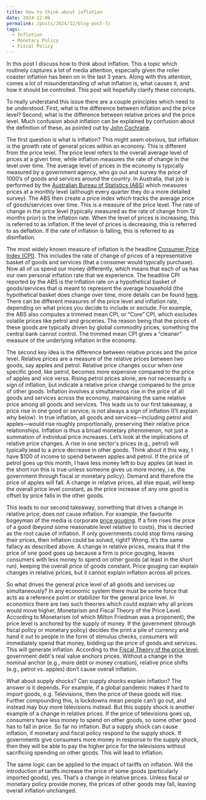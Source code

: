 ```yaml
---
title: How to think about inflation
date: 2024-12-06
permalink: /posts/2024/12/blog-post-7/
tags:
  - Inflation
  - Monetary Policy
  - Fiscal Policy
---
```



In this post I discuss how to think about inflation. This a topic which routinely captures a lot of media attention, especially given the roller coaster inflation has been on in the last 3 years. Along with this attention, comes a lot of misunderstanding of what inflation is, what causes it, and how it should be controlled. This post will hopefully clarify these concepts.

To really understand this issue there are a couple principles which need to be understood. First, what is the difference between inflation and the price level? Second, what is the difference between relative prices and the price level. Much confusion about inflation can be explained by confusion about the definition of these, as pointed out by [John Cochrane](https://www.grumpy-economist.com/p/inflation-vs-prices).

The first question is what is inflation? This might seem obvious, but inflation is the growth rate of general prices within an economy. This is different from the price level. The price level refers to the overall average level of prices at a given time, while inflation measures the rate of change in the level over time. The average level of prices in the economy is typically measured by a government agency, who go out and survey the price of 1000’s of goods and services around the country. In Australia, that job is performed by the [Australian Bureau of Statistics (ABS)](https://www.abs.gov.au/) which measures prices at a monthly level (although every quarter they do a more detailed survey). The ABS then create a price index which tracks the average price of goods/services over time. This is a measure of the price level. The rate of change in the price level (typically measured as the rate of change from 12 months prior) is the inflation rate. When the level of prices is increasing, this is referred to as inflation. If the level of prices is decreasing, this is referred to as deflation. If the rate of inflation is falling, this is referred to as disinflation. 

The most widely known measure of inflation is the headline [Consumer Price Index (CPI)]( https://www.abs.gov.au/statistics/economy/price-indexes-and-inflation/consumer-price-index-australia/latest-release). This includes the rate of change of prices of a representative basket of goods and services (that a consumer would typically purchase). Now all of us spend our money differently, which means that each of us has our own personal inflation rate that we experience. The headline CPI reported by the ABS is the inflation rate on a hypothetical basket of goods/services that is meant to represent the average household (the hypothetical basket does change over time, more details can be found [here](https://www.abs.gov.au/statistics/detailed-methodology-information/concepts-sources-methods/consumer-price-index-concepts-sources-and-methods/2018 ). There can be different measures of the price level and inflation rate, depending on what prices you decide to include or exclude. For example, the ABS also computes a trimmed mean CPI, or “Core” CPI, which excludes volatile prices like petrol and groceries. The reason being that the prices of these goods are typically driven by global commodity prices, something the central bank cannot control. The trimmed mean CPI gives a “cleaner” measure of the underlying inflation in the economy.

The second key idea is the difference between relative prices and the price level. Relative prices are a measure of the relative prices between two goods, say apples and petrol. Relative price changes occur when one specific good, like petrol, becomes more expensive compared to the price of apples and vice versa. Rising petrol prices alone, are not necessarily a sign of inflation, but indicate a relative price change compared to the price of other goods. Inflation involves a simultaneous rise in the price of all goods and services across the economy, maintaining the same relative price among all goods and services. This leads us to our first takeaway, a price rise in one good or service, is not always a sign of inflation (I’ll explain why below). In true inflation, all goods and services—including petrol and apples—would rise roughly proportionally, preserving their relative price relationships. Inflation is thus a broad monetary phenomenon, not just a summation of individual price increases. 
Let’s look at the implications of relative price changes. A rise in one sector's prices (e.g., petrol) will typically lead to a price decrease in other goods. Think about it this way, I have $100 of income to spend between apples and petrol. If the price of petrol goes up this month, I have less money left to buy apples (at least in the short run this is true unless someone gives us more money, i.e. the government through fiscal or monetary policy). Demand and therefore the price of apples will fall. A change in relative prices, all else equal, will keep the overall price level constant, as the price increase of any one good is offset by price falls in the other goods. 

This leads to our second takeaway, something that drives a change in relative price, does not cause inflation. For example, the favourite bogeyman of the media is corporate [price gouging]( https://australiainstitute.org.au/post/price-gouging-alive-and-well-in-australia/). If a firm rises the price of a good (beyond some reasonable level relative to costs), this is decried as the root cause of inflation. If only governments could stop firms raising their prices, then inflation could be solved, right? Wrong. It’s the same fallacy as described above. A change in relative prices, means that if the price of one good goes up because a firm is price gouging, leaves consumers with less money to spend on other goods (at least in the short run), keeping the overall price of goods constant. Price gouging can explain changes in relative prices, but it cannot explain inflation across all prices. 

So what drives the general price level of all goods and services up simultaneously? In any economic system there must be some force that acts as a reference point or stabilizer for the general price level. In economics there are two such theories which could explain why all prices would move higher, Monetarism and Fiscal Theory of the Price Level. According to Monetarism (of which Milton Friedman was a proponent), the price level is anchored by the supply of money. If the government (through fiscal policy or monetary policy) decides the print a pile of currency and hand it out to people in the form of stimulus checks, consumers will immediately spend that money, bidding up the price of goods and services. This will generate inflation. According to the [Fiscal Theory of the price level]( https://www.grumpy-economist.com/p/fiscal-theory-parables), government debt's real value anchors prices. Without a change in the nominal anchor (e.g., more debt or money creation), relative price shifts (e.g., petrol vs. apples) don’t cause overall inflation.

What about supply shocks? Can supply shocks explain inflation? The answer is it depends. For example, if a global pandemic makes it hard to import goods, e.g. Televisions, then the price of these goods will rise. Further compounding this, is lockdowns mean people can’t go out, and instead may buy more televisions instead. But this supply shock is another example of a change in relative prices. If the price of televisions goes up, consumers have less money to spend on other goods, so some other good has to fall in price. So far no inflation. But a supply shock can cause inflation, if monetary and fiscal policy respond to the supply shock. If governments give consumers more money in response to the supply shock, then they will be able to pay the higher price for the televisions without sacrificing spending on other goods. This will lead to inflation.

The same logic can be applied to the impact of tariffs on inflation. Will the introduction of tariffs increase the price of some goods (particularly imported goods), yes. That’s a change in relative prices. Unless fiscal or monetary policy provide money, the prices of other goods may fall, leaving overall inflation unchanged. 

